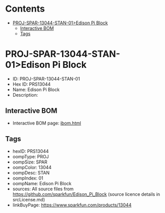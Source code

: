 



Contents
========

* [PROJ-SPAR-13044-STAN-01>Edison Pi Block](#proj-spar-13044-stan-01edison-pi-block)
	* [Interactive BOM](#interactive-bom)
	* [Tags](#tags)

# PROJ-SPAR-13044-STAN-01>Edison Pi Block

- ID: PROJ-SPAR-13044-STAN-01
- Hex ID: PRS13044
- Name: Edison Pi Block
- Description: 

## Interactive BOM

- Interactive BOM page: [ibom.html](kicad/bom/ibom.html)

## Tags

- hexID: PRS13044
- oompType: PROJ
- oompSize: SPAR
- oompColor: 13044
- oompDesc: STAN
- oompIndex: 01
- oompName: Edison Pi Block
- sources: All source files from https://github.com/sparkfun/Edison_Pi_Block (source licence details in srcLicense.md)
- linkBuyPage: https://www.sparkfun.com/products/13044
